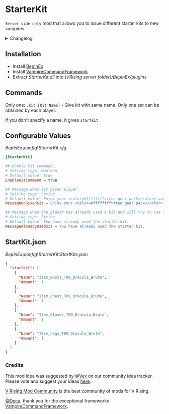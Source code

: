 # StarterKit
`Server side only` mod that allows you to issue different starter kits to new vampires.


<details>
<summary>Changelog</summary>

0.1.0
- Initial public release of the mod.

</details>

## Installation
* Install [BepInEx](https://v-rising.thunderstore.io/package/BepInEx/BepInExPack_V_Rising/)
* Install [VampireCommandFramework](https://v-rising.thunderstore.io/package/deca/VampireCommandFramework/)
* Extract _StarterKit.dll_ into _(VRising server folder)/BepInEx/plugins_

## Commands

Only one:  `.kit [Kit Name]` - Give kit with same name. Only one set can be obtained by each player.

if you don't specify a name, it gives `startkit`

## Configurable Values
_BepInEx\config\StarterKit.cfg_
```ini
[StarterKit]

## Enable kit command..
# Setting type: Boolean
# Default value: true
EnableKitCommand = true

## Message when kit given player.
# Setting type: String
# Default value: Enjoy your <color=#ffffffff>free gear pack</color> and let the battle begin!
MessageOnGivenKit = Enjoy your <color=#ffffffff>free gear pack</color> and let the battle begin!

## Message when the player has already used a kit and will try to use it again.
# Setting type: String
# Default value: You have already used the starter kit.
MessageAlreadyUsedKit = You have already used the starter kit.
```
## StartKit.json
_BepInEx\config\StarterKit\StartKits.json_
```json
{
  "startkit": [
    {
      "Name": "Item_Boots_T09_Dracula_Brute",
      "Amount": 1
    },
    {
      "Name": "Item_Chest_T09_Dracula_Brute",
      "Amount": 1
    },
    {
      "Name": "Item_Gloves_T09_Dracula_Brute",
      "Amount": 1
    },
    {
      "Name": "Item_Legs_T09_Dracula_Brute",
      "Amount": 1
    }
  ]
}
```
### Credits

This mod idea was suggested by [@Vex](https://ideas.vrisingmods.com/posts/165/kits-system) on our community idea tracker. Please vote and suggest your ideas [here](https://ideas.vrisingmods.com/).

[V Rising Mod Community](https://discord.gg/vrisingmods) is the best community of mods for V Rising.

[@Deca](https://github.com/decaprime), thank you for the exceptional frameworks [VampireCommandFramework](https://github.com/decaprime/VampireCommandFramework).

